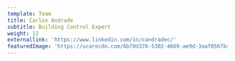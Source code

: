 ```yaml
---
template: Team
title: Carlos Andrade
subtitle: Building Control Expert
weight: 12
externallink: 'https://www.linkedin.com/in/candradec/'
featuredImage: 'https://ucarecdn.com/6b70d376-5302-4669-ae9d-3aaf0567b406/'
---
```



